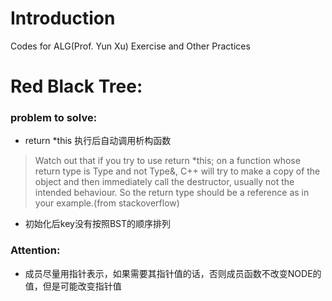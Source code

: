 # Introduction
Codes for ALG(Prof. Yun Xu) Exercise and Other Practices
# Red Black Tree:
### problem to solve:
* return *this 执行后自动调用析构函数
>Watch out that if you try to use return *this; on a function whose return type is Type and not Type&, C++ will try to make a copy of the object and then immediately call the destructor, usually not the intended behaviour. So the return type should be a reference as in your example.(from stackoverflow)
* 初始化后key没有按照BST的顺序排列
### Attention:
* 成员尽量用指针表示，如果需要其指针值的话，否则成员函数不改变NODE的值，但是可能改变指针值
 
